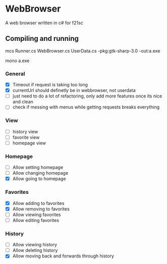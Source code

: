 # WebBrowser
A web browser written in c# for f21sc
## Compiling and running
mcs Runner.cs WebBrowser.cs UserData.cs -pkg:gtk-sharp-3.0 -out:a.exe

mono a.exe

### General
- [x] Timeout if request is taking too long
- [x] currentUrl should definetly be in webbrowser, not userdata
- [ ] just need to do a lot of refactoring, only add more features once its nice and clean
- [ ] check if messing with menus while getting requests breaks everything

### View
- [ ] history view
- [ ] favorite view
- [ ] homepage view

### Homepage
- [ ] Allow setting homepage
- [ ] Allow changing homepage
- [x] Allow going to homepage

### Favorites
- [x] Allow adding to favorites
- [x] Allow removing to favorites
- [ ] Allow viewing favorites
- [ ] Allow editing favorites

### History
- [ ] Allow viewing history
- [ ] Allow deleting history
- [x] Allow moving back and forwards through history
